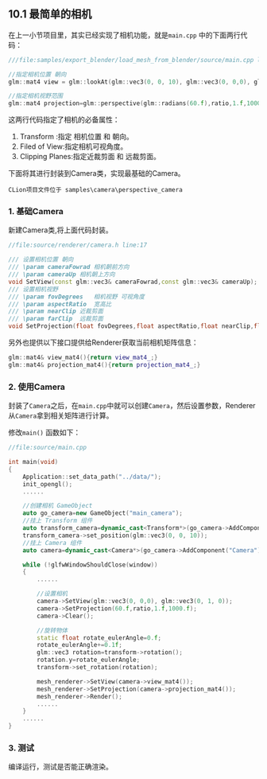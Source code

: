 ## 10.1 最简单的相机

在上一小节项目里，其实已经实现了相机功能，就是`main.cpp` 中的下面两行代码：

```c++
///file:samples/export_blender/load_mesh_from_blender/source/main.cpp line:85

//指定相机位置 朝向
glm::mat4 view = glm::lookAt(glm::vec3(0, 0, 10), glm::vec3(0, 0,0), glm::vec3(0, 1, 0)); 

//指定相机视野范围
glm::mat4 projection=glm::perspective(glm::radians(60.f),ratio,1.f,1000.f);
```

这两行代码指定了相机的必备属性：

1. Transform :指定 相机位置 和 朝向。
2. Filed of View:指定相机可视角度。
3. Clipping Planes:指定近裁剪面 和 远裁剪面。

下面将其进行封装到Camera类，实现最基础的Camera。

    CLion项目文件位于 samples\camera\perspective_camera

### 1. 基础Camera

新建Camera类,将上面代码封装。

```c++
//file:source/renderer/camera.h line:17

/// 设置相机位置 朝向
/// \param cameraFowrad 相机朝前方向
/// \param cameraUp 相机朝上方向
void SetView(const glm::vec3& cameraFowrad,const glm::vec3& cameraUp);
/// 设置相机视野
/// \param fovDegrees   相机视野 可视角度
/// \param aspectRatio  宽高比
/// \param nearClip 近裁剪面
/// \param farClip  远裁剪面
void SetProjection(float fovDegrees,float aspectRatio,float nearClip,float farClip);
```

另外也提供以下接口提供给Renderer获取当前相机矩阵信息：
```c++
glm::mat4& view_mat4(){return view_mat4_;}
glm::mat4& projection_mat4(){return projection_mat4_;}
```

### 2. 使用Camera

封装了`Camera`之后，在`main.cpp`中就可以创建`Camera`，然后设置参数，Renderer从`Camera`拿到相关矩阵进行计算。

修改`main()` 函数如下：

```c++
//file:source/main.cpp

int main(void)
{
    Application::set_data_path("../data/");
    init_opengl();
    ......

    //创建相机 GameObject
    auto go_camera=new GameObject("main_camera");
    //挂上 Transform 组件
    auto transform_camera=dynamic_cast<Transform*>(go_camera->AddComponent("Transform"));
    transform_camera->set_position(glm::vec3(0, 0, 10));
    //挂上 Camera 组件
    auto camera=dynamic_cast<Camera*>(go_camera->AddComponent("Camera"));

    while (!glfwWindowShouldClose(window))
    {
        ......

        //设置相机
        camera->SetView(glm::vec3(0, 0,0), glm::vec3(0, 1, 0));
        camera->SetProjection(60.f,ratio,1.f,1000.f);
        camera->Clear();

        //旋转物体
        static float rotate_eulerAngle=0.f;
        rotate_eulerAngle+=0.1f;
        glm::vec3 rotation=transform->rotation();
        rotation.y=rotate_eulerAngle;
        transform->set_rotation(rotation);

        mesh_renderer->SetView(camera->view_mat4());
        mesh_renderer->SetProjection(camera->projection_mat4());
        mesh_renderer->Render();
        ......
    }
    ......
}
```

### 3. 测试

编译运行，测试是否能正确渲染。